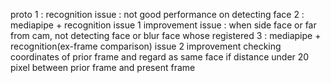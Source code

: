 proto
1 : recognition
issue : not good performance on detecting face
2 : mediapipe + recognition
issue 1 improvement
issue : when side face or far from cam, not detecting face or blur face whose registered
3 : mediapipe + recognition(ex-frame comparison)
issue 2 improvement
checking coordinates of prior frame and regard as same face if distance under 20 pixel between prior frame and present frame